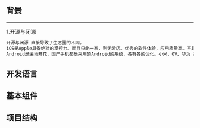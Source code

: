## 背景

------

1.开源与闭源

```java
开源与闭源 直接导致了生态圈的不同。
iOS是Apple具备绝对的掌控力。而且只此一家，别无分店。优秀的软件体验，应用质量高。不具备多样性。
Android是遍地开花，国产手机都是采用的Android的系统，各有各的优化。小米、OV、华为 系统各不相同。内核都是谷歌的Android。具备丰富的多样性。不过提高了使用者的用机成本，需用有一定的甑别能力或者软件应用上的知识，才会使用的得心应手。
```



## 开发语言

## 基本组件

## 项目结构

